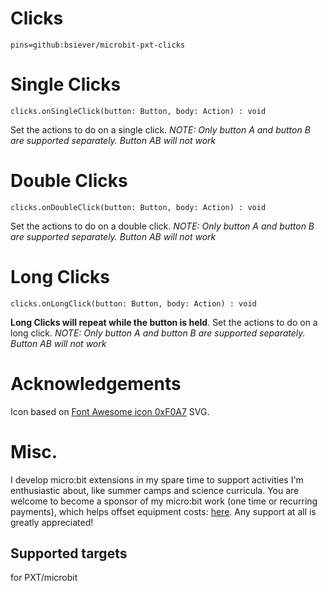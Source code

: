# Clicks

```package
pins=github:bsiever/microbit-pxt-clicks
```


# Single Clicks

```sig
clicks.onSingleClick(button: Button, body: Action) : void
``` 

Set the actions to do on a single click. *NOTE: Only button A and button B are supported separately.  Button AB will not work*

# Double Clicks

```sig
clicks.onDoubleClick(button: Button, body: Action) : void
``` 

Set the actions to do on a double click. *NOTE: Only button A and button B are supported separately.  Button AB will not work*

# Long Clicks

```sig
clicks.onLongClick(button: Button, body: Action) : void
``` 

**Long Clicks will repeat while the button is held**.  Set the actions to do on a long click. *NOTE: Only button A and button B are supported separately.  Button AB will not work*

# Acknowledgements 

Icon based on [Font Awesome icon 0xF0A7](https://www.iconfinder.com/search?q=f0a7) SVG.

# Misc. 

I develop micro:bit extensions in my spare time to support activities I'm enthusiastic about, like summer camps and science curricula.  You are welcome to become a sponsor of my micro:bit work (one time or recurring payments), which helps offset equipment costs: [here](https://github.com/sponsors/bsiever). Any support at all is greatly appreciated!

## Supported targets

for PXT/microbit


<script src="https://makecode.com/gh-pages-embed.js"></script>
<script>makeCodeRender("{{ site.makecode.home_url }}", "{{ site.github.owner_name }}/{{ site.github.repository_name }}");</script>
